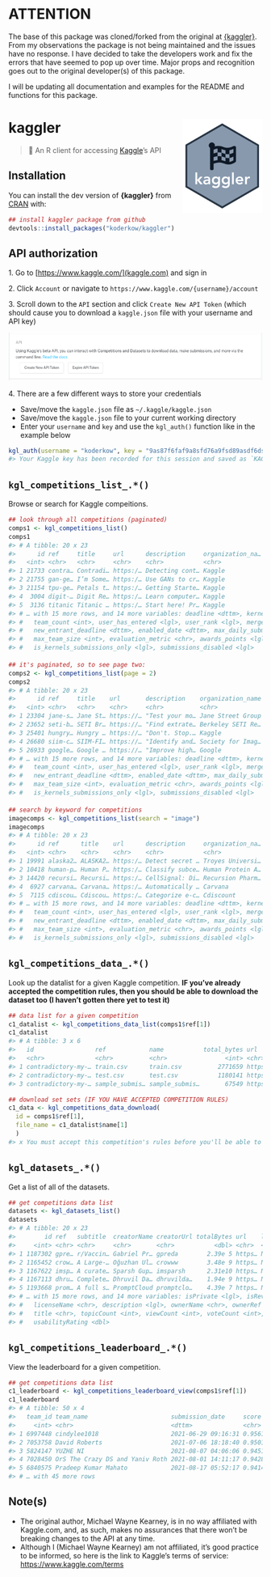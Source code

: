 
<!-- README.md is generated from README.Rmd. Please edit that file -->

# ATTENTION

The base of this package was cloned/forked from the original at
[{kaggler}](https://github.com/mkearney/kaggler). From my observations
the package is not being maintained and the issues have no response. I
have decided to take the developers work and fix the errors that have
seemed to pop up over time. Major props and recognition goes out to the
original developer(s) of this package.

I will be updating all documentation and examples for the README and
functions for this package.

# kaggler <img src="man/figures/logo.png" width="160px" align="right" />

> 🏁 An R client for accessing [Kaggle](https://www.kaggle.com)’s API

## Installation

You can install the dev version of **{kaggler}** from
[CRAN](https://github.com/mkearney/kaggler) with:

``` r
## install kaggler package from github
devtools::install_packages("koderkow/kaggler")
```

## API authorization

<span>1.</span> Go to [https://www.kaggle.com/](kaggle.com) and sign in

<span>2.</span> Click `Account` or navigate to
`https://www.kaggle.com/{username}/account`

<span>3.</span> Scroll down to the `API` section and click `Create New
API Token` (which should cause you to download a `kaggle.json` file with
your username and API key)

<p style="align:center">

<img src='tools/readme/kag.png' />

</p>

<span>4.</span> There are a few different ways to store your credentials

  - Save/move the `kaggle.json` file as `~/.kaggle/kaggle.json`
  - Save/move the `kaggle.json` file to your current working directory
  - Enter your `username` and `key` and use the `kgl_auth()` function
    like in the example below

<!-- end list -->

``` r
kgl_auth(username = "koderkow", key = "9as87f6faf9a8sfd76a9fsd89asdf6dsa9f8")
#> Your Kaggle key has been recorded for this session and saved as `KAGGLE_PAT` environment variable for future sessions.
```

## `kgl_competitions_list_.*()`

Browse or search for Kaggle compeitions.

``` r
## look through all competitions (paginated)
comps1 <- kgl_competitions_list()
comps1
#> # A tibble: 20 x 23
#>      id ref     title     url      description     organization_na… organization_ref category reward
#>   <int> <chr>   <chr>     <chr>    <chr>           <chr>            <chr>            <chr>    <chr> 
#> 1 21733 contra… Contradi… https:/… Detecting cont… Kaggle           kaggle           Getting… Prizes
#> 2 21755 gan-ge… I’m Some… https:/… Use GANs to cr… Kaggle           kaggle           Getting… Prizes
#> 3 21154 tpu-ge… Petals t… https:/… Getting Starte… Kaggle           kaggle           Getting… Knowl…
#> 4  3004 digit-… Digit Re… https:/… Learn computer… Kaggle           kaggle           Getting… Knowl…
#> 5  3136 titanic Titanic … https:/… Start here! Pr… Kaggle           kaggle           Getting… Knowl…
#> # … with 15 more rows, and 14 more variables: deadline <dttm>, kernel_count <int>,
#> #   team_count <int>, user_has_entered <lgl>, user_rank <lgl>, merger_deadline <dttm>,
#> #   new_entrant_deadline <dttm>, enabled_date <dttm>, max_daily_submissions <int>,
#> #   max_team_size <int>, evaluation_metric <chr>, awards_points <lgl>,
#> #   is_kernels_submissions_only <lgl>, submissions_disabled <lgl>

## it's paginated, so to see page two:
comps2 <- kgl_competitions_list(page = 2)
comps2
#> # A tibble: 20 x 23
#>      id ref     title    url       description    organization_name organization_ref category reward
#>   <int> <chr>   <chr>    <chr>     <chr>          <chr>             <chr>            <chr>    <chr> 
#> 1 23304 jane-s… Jane St… https://… "Test your mo… Jane Street Group jane-street-gro… Featured $100,…
#> 2 23652 seti-b… SETI Br… https://… "Find extrate… Berkeley SETI Re… berkeleyseti     Research $15,0…
#> 3 25401 hungry… Hungry … https://… "Don't. Stop.… Kaggle            kaggle           Playgro… Prizes
#> 4 26680 siim-c… SIIM-FI… https://… "Identify and… Society for Imag… siim             Featured $100,…
#> 5 26933 google… Google … https://… "Improve high… Google            google           Research $10,0…
#> # … with 15 more rows, and 14 more variables: deadline <dttm>, kernel_count <int>,
#> #   team_count <int>, user_has_entered <lgl>, user_rank <lgl>, merger_deadline <dttm>,
#> #   new_entrant_deadline <dttm>, enabled_date <dttm>, max_daily_submissions <int>,
#> #   max_team_size <int>, evaluation_metric <chr>, awards_points <lgl>,
#> #   is_kernels_submissions_only <lgl>, submissions_disabled <lgl>

## search by keyword for competitions
imagecomps <- kgl_competitions_list(search = "image")
imagecomps
#> # A tibble: 20 x 23
#>      id ref      title    url      description     organization_na… organization_ref category reward
#>   <int> <chr>    <chr>    <chr>    <chr>           <chr>            <chr>            <chr>    <chr> 
#> 1 19991 alaska2… ALASKA2… https:/… Detect secret … Troyes Universi… UTT              Research $25,0…
#> 2 10418 human-p… Human P… https:/… Classify subce… Human Protein A… human-protein-a… Featured $37,0…
#> 3 14420 recursi… Recursi… https:/… CellSignal: Di… Recursion Pharm… recursionpharma  Research $13,0…
#> 4  6927 carvana… Carvana… https:/… Automatically … Carvana          carvana          Featured $25,0…
#> 5  7115 cdiscou… Cdiscou… https:/… Categorize e-c… Cdiscount        cdiscount        Featured $35,0…
#> # … with 15 more rows, and 14 more variables: deadline <dttm>, kernel_count <int>,
#> #   team_count <int>, user_has_entered <lgl>, user_rank <lgl>, merger_deadline <dttm>,
#> #   new_entrant_deadline <dttm>, enabled_date <dttm>, max_daily_submissions <int>,
#> #   max_team_size <int>, evaluation_metric <chr>, awards_points <lgl>,
#> #   is_kernels_submissions_only <lgl>, submissions_disabled <lgl>
```

## `kgl_competitions_data_.*()`

Look up the datalist for a given Kaggle competition. **IF you’ve already
accepted the competition rules, then you should be able to download the
dataset too (I haven’t gotten there yet to test it)**

``` r
## data list for a given competition
c1_datalist <- kgl_competitions_data_list(comps1$ref[1])
c1_datalist
#> # A tibble: 3 x 6
#>   id                 ref            name           total_bytes url             creation_date        
#>   <chr>              <chr>          <chr>                <int> <chr>           <chr>                
#> 1 contradictory-my-… train.csv      train.csv          2771659 https://www.ka… 2020-07-27T19:45:43.…
#> 2 contradictory-my-… test.csv       test.csv           1180141 https://www.ka… 2020-07-27T19:45:43.…
#> 3 contradictory-my-… sample_submis… sample_submis…       67549 https://www.ka… 2020-07-27T19:45:43.…
```

``` r
## download set sets (IF YOU HAVE ACCEPTED COMPETITION RULES)
c1_data <- kgl_competitions_data_download(
  id = comps1$ref[1],
  file_name = c1_datalist$name[1]
  )
#> x You must accept this competition's rules before you'll be able to download files.
```

## `kgl_datasets_.*()`

Get a list of all of the datasets.

``` r
## get competitions data list
datasets <- kgl_datasets_list()
datasets
#> # A tibble: 20 x 23
#>        id ref   subtitle  creatorName creatorUrl totalBytes url    lastUpdated         downloadCount
#>     <int> <chr> <chr>     <chr>       <chr>           <dbl> <chr>  <dttm>                      <int>
#> 1 1187302 gpre… r/Vaccin… Gabriel Pr… gpreda        2.39e 5 https… NA                          10818
#> 2 1165452 crow… A Large-… Oğuzhan Ul… crowww        3.48e 9 https… NA                           6614
#> 3 1167622 imsp… A curate… Sparsh Gup… imsparsh      2.31e10 https… NA                           2499
#> 4 1167113 dhru… Complete… Dhruvil Da… dhruvilda…    1.94e 9 https… NA                           2669
#> 5 1193668 prom… A full s… PromptCloud promptclo…    4.39e 7 https… NA                           1631
#> # … with 15 more rows, and 14 more variables: isPrivate <lgl>, isReviewed <lgl>, isFeatured <lgl>,
#> #   licenseName <chr>, description <lgl>, ownerName <chr>, ownerRef <chr>, kernelCount <int>,
#> #   title <chr>, topicCount <int>, viewCount <int>, voteCount <int>, currentVersionNumber <int>,
#> #   usabilityRating <dbl>
```

## `kgl_competitions_leaderboard_.*()`

View the leaderboard for a given competition.

``` r
## get competitions data list
c1_leaderboard <- kgl_competitions_leaderboard_view(comps1$ref[1])
c1_leaderboard
#> # A tibble: 50 x 4
#>   team_id team_name                       submission_date     score  
#>     <int> <chr>                           <dttm>              <chr>  
#> 1 6997448 cindylee1018                    2021-06-29 09:16:31 0.95611
#> 2 7053758 David Roberts                   2021-07-06 18:18:40 0.95014
#> 3 5824147 YUZHE NI                        2021-08-07 04:06:06 0.94513
#> 4 7028450 OrS The Crazy DS and Yaniv Roth 2021-08-01 14:11:17 0.94282
#> 5 6840575 Pradeep Kumar Mahato            2021-08-17 05:52:17 0.94148
#> # … with 45 more rows
```

## Note(s)

  - The original author, Michael Wayne Kearney, is in no way affiliated
    with Kaggle.com, and, as such, makes no assurances that there won’t
    be breaking changes to the API at any time.
  - Although I (Michael Wayne Kearney) am not affiliated, it’s good
    practice to be informed, so here is the link to Kaggle’s terms of
    service: <https://www.kaggle.com/terms>

